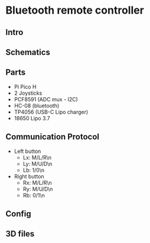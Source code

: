 # Bluetooth remote controller

## Intro

## Schematics

## Parts

- Pi Pico H
- 2 Joysticks
- PCF8591 (ADC mux - I2C)
- HC-08 (bluetooth)
- TP4056 (USB-C Lipo charger)
- 18650 Lipo 3.7

## Communication Protocol
- Left button
  - Lx: M/L/R\n
  - Ly: M/U/D\n
  - Lb: 1/0\n
- Right button
  - Rx: M/L/R\n
  - Ry: M/U/D\n
  - Rb: 0/1\n
  
  
## Config

## 3D files
